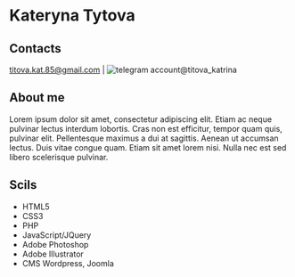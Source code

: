 # Kateryna Tytova

## Contacts
[titova.kat.85@gmail.com](titova.kat.85@gmail.com) | ![telegram account](https://icons.iconarchive.com/icons/froyoshark/enkel/24/Telegram-icon.png)@titova_katrina

## About me
Lorem ipsum dolor sit amet, consectetur adipiscing elit. Etiam ac neque pulvinar lectus interdum lobortis. Cras non est efficitur, tempor quam quis, pulvinar elit. Pellentesque maximus a dui at sagittis. Aenean ut accumsan lectus. Duis vitae congue quam. Etiam sit amet lorem nisi. Nulla nec est sed libero scelerisque pulvinar.

## Scils
* HTML5
* CSS3
* PHP
* JavaScript/JQuery
* Adobe Photoshop
* Adobe Illustrator
* CMS Wordpress, Joomla